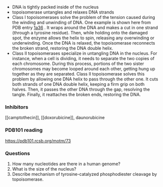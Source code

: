 * DNA is tightly packed inside of the nucleus
* topoisomerase untangles and relaxes DNA strands
* Class I topoisomerases solve the problem of the tension caused during the winding and unwinding of DNA. One example is shown here from PDB entry [1a36](http://www.rcsb.org/pdb/explore/explore.do?structureId=1a36) . It wraps around the DNA and makes a cut in one strand (through a tyrosine residue). Then, while holding onto the damaged spot, the enzyme allows the helix to spin, releasing any overwinding or underwinding. Once the DNA is relaxed, the topoisomerase reconnects the broken strand, restoring the DNA double helix.
* Class II topoisomerases specialize in untangling DNA in the nucleus. For instance, when a cell is dividing, it needs to separate the two copies of each chromosome. During this process, portions of the two sister chromosomes may become looped around each other, getting hung up together as they are separated. Class II topoisomerase solves this problem by allowing one DNA helix to pass through the other one. It cuts both strands of one DNA double helix, keeping a firm grip on both halves. Then, it passes the other DNA through the gap, resolving the tangle. Finally, it reattaches the broken ends, restoring the DNA.

### Inhibitors
[[camptothecin]], [[doxorubicine]], daunorubicine

### PDB101 reading
https://pdb101.rcsb.org/motm/73

### Questions
1. How many nucleotides are there in a human genome?
2. What is the size of the nucleus?
3. Describe mechanism of tyrosine-catalyzed phosphodiester cleavage by topoisomerase.
